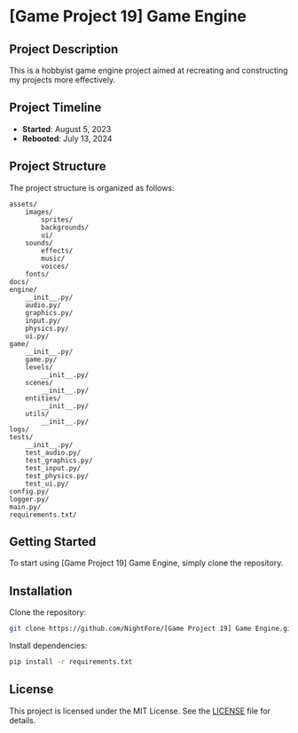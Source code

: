 # [Game Project 19] Game Engine


## Project Description

This is a hobbyist game engine project aimed at recreating and constructing my projects more effectively.

## Project Timeline

- **Started**: August 5, 2023
- **Rebooted**: July 13, 2024

## Project Structure


The project structure is organized as follows:

```
assets/
    images/
        sprites/
        backgrounds/
        ui/
    sounds/
        effects/
        music/
        voices/
    fonts/
docs/
engine/
    __init__.py/
    audio.py/
    graphics.py/
    input.py/
    physics.py/
    ui.py/
game/
    __init__.py/
    game.py/
    levels/
        __init__.py/
    scenes/
        __init__.py/
    entities/
        __init__.py/
    utils/
        __init__.py/
logs/
tests/
    __init__.py/
    test_audio.py/
    test_graphics.py/
    test_input.py/
    test_physics.py/
    test_ui.py/
config.py/
logger.py/
main.py/
requirements.txt/

```

## Getting Started

To start using [Game Project 19] Game Engine, simply clone the repository.

## Installation

Clone the repository:

```bash
git clone https://github.com/NightFore/[Game Project 19] Game Engine.git
```

Install dependencies:

```bash
pip install -r requirements.txt
```

## License

This project is licensed under the MIT License. See the [LICENSE](LICENSE) file for details.
